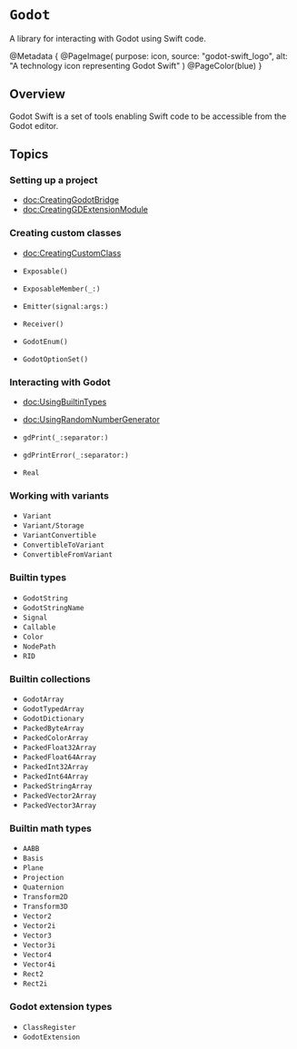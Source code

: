 # ``Godot``

A library for interacting with Godot using Swift code.

@Metadata {
    @PageImage(
        purpose: icon,
        source: "godot-swift_logo",
        alt: "A technology icon representing Godot Swift"
    )
    @PageColor(blue)
}

## Overview

Godot Swift is a set of tools enabling Swift code to be accessible from the Godot editor.

## Topics

### Setting up a project

- <doc:CreatingGodotBridge>
- <doc:CreatingGDExtensionModule>

### Creating custom classes

- <doc:CreatingCustomClass>

- ``Exposable()``
- ``ExposableMember(_:)``
- ``Emitter(signal:args:)``
- ``Receiver()``
- ``GodotEnum()``
- ``GodotOptionSet()``

### Interacting with Godot

- <doc:UsingBuiltinTypes>
- <doc:UsingRandomNumberGenerator>

- ``gdPrint(_:separator:)``
- ``gdPrintError(_:separator:)``

- ``Real``

### Working with variants

- ``Variant``
- ``Variant/Storage``
- ``VariantConvertible``
- ``ConvertibleToVariant``
- ``ConvertibleFromVariant``

### Builtin types

- ``GodotString``
- ``GodotStringName``
- ``Signal``
- ``Callable``
- ``Color``
- ``NodePath``
- ``RID``

### Builtin collections

- ``GodotArray``
- ``GodotTypedArray``
- ``GodotDictionary``
- ``PackedByteArray``
- ``PackedColorArray``
- ``PackedFloat32Array``
- ``PackedFloat64Array``
- ``PackedInt32Array``
- ``PackedInt64Array``
- ``PackedStringArray``
- ``PackedVector2Array``
- ``PackedVector3Array``

### Builtin math types

- ``AABB``
- ``Basis``
- ``Plane``
- ``Projection``
- ``Quaternion``
- ``Transform2D``
- ``Transform3D``
- ``Vector2``
- ``Vector2i``
- ``Vector3``
- ``Vector3i``
- ``Vector4``
- ``Vector4i``
- ``Rect2``
- ``Rect2i``

### Godot extension types

- ``ClassRegister``
- ``GodotExtension``
